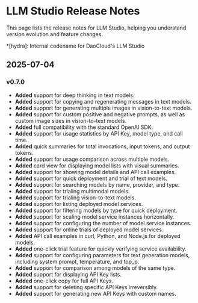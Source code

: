 # LLM Studio Release Notes

This page lists the release notes for LLM Studio, helping you understand version evolution and feature changes.

*[hydra]: Internal codename for DaoCloud's LLM Studio

## 2025-07-04

### v0.7.0

- **Added** support for deep thinking in text models.
- **Added** support for copying and regenerating messages in text models.
- **Added** support for generating multiple images in vision-to-text models.
- **Added** support for custom positive and negative prompts, as well as custom image sizes in vision-to-text models.
- **Added** full compatibility with the standard OpenAI SDK.
- **Added** support for usage statistics by API Key, model type, and call time.
- **Added** quick summaries for total invocations, input tokens, and output tokens.
- **Added** support for usage comparison across multiple models.
- **Added** card view for displaying model lists with visual summaries.
- **Added** support for showing model details and API call examples.
- **Added** support for quick deployment and trial of text models.
- **Added** support for searching models by name, provider, and type.
- **Added** support for trialing multimodal models.
- **Added** support for trialing vision-to-text models.
- **Added** support for listing deployed model services.
- **Added** support for filtering models by type for quick deployment.
- **Added** support for scaling model service instances horizontally.
- **Added** support for configuring the number of model service instances.
- **Added** support for online trials of deployed model services.
- **Added** API call examples in curl, Python, and Node.js for deployed models.
- **Added** one-click trial feature for quickly verifying service availability.
- **Added** support for configuring parameters for text generation models, including system prompt, temperature, and top_p.
- **Added** support for comparison among models of the same type.
- **Added** support for displaying API Key lists.
- **Added** one-click copy for full API Keys.
- **Added** support for deleting specific API Keys irreversibly.
- **Added** support for generating new API Keys with custom names.
